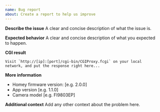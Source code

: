 ```yaml
---
name: Bug report
about: Create a report to help us improve
---
```


**Describe the issue**
A clear and concise description of what the issue is.

**Expected behavior**
A clear and concise description of what you expected to happen.

**CGI result**
```
Visit `http://[ip]:[port]/cgi-bin/CGIProxy.fcgi` on your local network, and put the response right here...
```

**More information**
- Homey firmware version: [e.g. 2.0.0]
- App version [e.g. 1.1.0]
- Camera model [e.g. FI9803EP]

**Additional context**
Add any other context about the problem here.